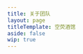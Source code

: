 ```yaml
---
title: 关于团队
layout: page
titleTemplate: 空荧酒馆
aside: false
wip: true
---
```


<script setup lang="ts">
import TeamPage from '../components/team/TeamPage.vue'
</script>

<TeamPage />
